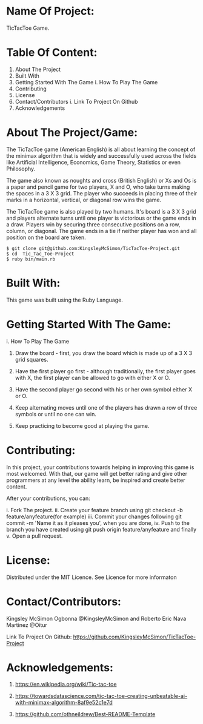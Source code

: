 # Name Of Project:
TicTacToe Game.

# Table Of Content:
1. About The Project
2. Built With
3. Getting Started With The Game
  i. How To Play The Game
4. Contributing
5. License
6. Contact/Contributors
  i. Link To Project On Github
7. Acknowledgements

# About The Project/Game:

The TicTacToe game (American English) is all about learning the concept of the minimax algorithm that is widely and successfully used across the fields like Artificial Intelligence, Economics, Game Theory, Statistics or even Philosophy. 

The game also known as noughts and cross (British English) or Xs and Os is a paper and pencil game for two players, X and O, who take turns making the spaces in a 3 X 3 grid. The player who succeeds in placing three of their marks in a horizontal, vertical, or diagonal row wins the game.

The TicTacToe game is also played by two humans. It's board is a 3 X 3 grid and players alternate turns until one player is victorious or the game ends in a draw. Players win by securing three consecutive positions on a row, column, or diagonal. The game ends in a tie if neither player has won and all position on the board are taken.

```
$ git clone git@github.com:KingsleyMcSimon/TicTacToe-Project.git
$ cd  Tic_Tac_Toe-Project
$ ruby bin/main.rb

```

# Built With:

This game was built using the Ruby Language.

# Getting Started With The Game:
  i. How To Play The Game

1. Draw the board - first, you draw the board which is made up of a 3 X 3 grid squares.

2. Have the first player go first - although traditionally, the first player goes with X, the first player can be allowed to go with either X or O.

3. Have the second player go second with his or her own symbol either X or O.

4. Keep alternating moves until one of the players has drawn a row of three symbols or until no one can win.

5. Keep practicing to become good at playing the game.

# Contributing:

In this project, your contributions towards helping in improving this game is most welcomed. With that, our game will get better rating and give other programmers at any level the ability learn, be inspired and create better content.

After your contributions, you can: 

i.   Fork The project.
ii.  Create your feature branch using git checkout -b feature/anyfeature(for example)
iii. Commit your changes following git commit -m 'Name it as it pleases you', when you are done,
iv.  Push to the branch you have created using git push origin feature/anyfeature and finally
v.   Open a pull request.

# License:

Distributed under the MIT Licence. See Licence for more informaton

# Contact/Contributors:

Kingsley McSimon Ogbonna @KingsleyMcSimon and
Roberto Eric Nava Martinez @Oitur

Link To Project On Github:
https://github.com/KingsleyMcSimon/TicTacToe-Project

# Acknowledgements:

1. https://en.wikipedia.org/wiki/Tic-tac-toe

2. https://towardsdatascience.com/tic-tac-toe-creating-unbeatable-ai-with-minimax-algorithm-8af9e52c1e7d

3. https://github.com/othneildrew/Best-README-Template
















